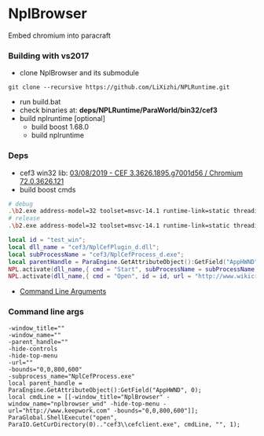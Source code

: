# NplBrowser
Embed chromium into paracraft

### Building with vs2017
- clone NplBrowser and its submodule
```
git clone --recursive https://github.com/LiXizhi/NPLRuntime.git
```
- run build.bat
- check binaries at: **deps/NPLRuntime/ParaWorld/bin32/cef3**
- build nplruntime [optional]
    - build boost 1.68.0
    - build nplruntime


### Deps
 - cef3 win32 lib: [03/08/2019 - CEF 3.3626.1895.g7001d56 / Chromium 72.0.3626.121](http://opensource.spotify.com/cefbuilds/index.html)
 - build boost cmds
```bash
# debug
.\b2.exe address-model=32 toolset=msvc-14.1 runtime-link=static threading=multi variant=debug --with-thread --with-date_time --with-filesystem --with-system --with-chrono --with-signals --with-serialization --with-iostreams --with-regex stage
# release
.\b2.exe address-model=32 toolset=msvc-14.1 runtime-link=static threading=multi variant=release --with-thread --with-date_time --with-filesystem --with-system --with-chrono --with-signals --with-serialization --with-iostreams --with-regex stage
``` 
```lua
local id = "test_win";
local dll_name = "cef3/NplCefPlugin_d.dll";
local subProcessName = "cef3/NplCefProcess_d.exe";
local parentHandle = ParaEngine.GetAttributeObject():GetField("AppHWND", 0);
NPL.activate(dll_name,{ cmd = "Start", subProcessName = subProcessName, parentHandle = parentHandle, showTitleBar = false, }); 
NPL.activate(dll_name,{ cmd = "Open", id = id, url = "http://www.wikicraft.cn/", withControl = false, x = 0, y = 0, width = 400, height = 300, }); 
```
- [Command Line Arguments](https://bitbucket.org/chromiumembedded/cef/wiki/GeneralUsage#markdown-header-command-line-arguments)
### Command line args
```
-window_title=""
-window_name=""
-parent_handle=""
-hide-controls
-hide-top-menu
-url=""
-bounds="0,0,800,600"
-subprocess_name="NplCefProcess.exe"
local parent_handle = ParaEngine.GetAttributeObject():GetField("AppHWND", 0);
local cmdLine = [[-window_title="NplBrowser" -window_name="nplbrowser_wnd" -hide-top-menu -url="http://www.keepwork.com" -bounds="0,0,800,600"]];
ParaGlobal.ShellExecute("open", ParaIO.GetCurDirectory(0).."cef3\\cefclient.exe", cmdLine, "", 1); 
```
